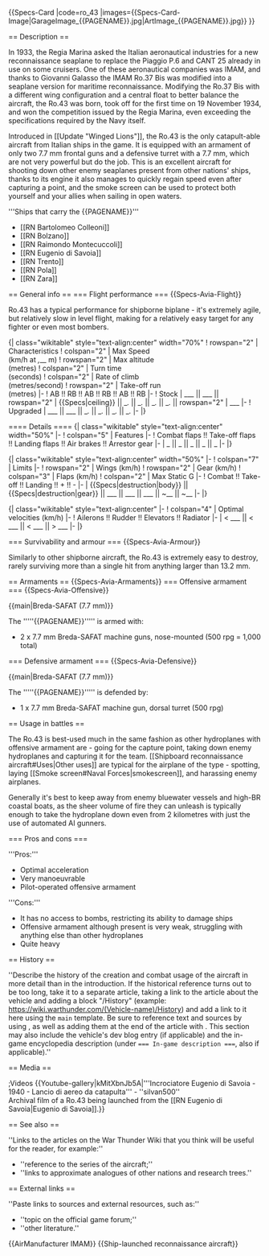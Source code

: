 {{Specs-Card
|code=ro_43
|images={{Specs-Card-Image|GarageImage_{{PAGENAME}}.jpg|ArtImage_{{PAGENAME}}.jpg}}
}}

== Description ==
<!-- ''In the description, the first part should be about the history of and the creation and combat usage of the aircraft, as well as its key features. In the second part, tell the reader about the aircraft in the game. Insert a screenshot of the vehicle, so that if the novice player does not remember the vehicle by name, he will immediately understand what kind of vehicle the article is talking about.'' -->
In 1933, the Regia Marina asked the Italian aeronautical industries for a new reconnaissance seaplane to replace the Piaggio P.6 and CANT 25 already in use on some cruisers. One of these aeronautical companies was IMAM, and thanks to Giovanni Galasso the IMAM Ro.37 Bis was modified into a seaplane version for maritime reconnaissance. Modifying the Ro.37 Bis with a different wing configuration and a central float to better balance the aircraft, the Ro.43 was born, took off for the first time on 19 November 1934, and won the competition issued by the Regia Marina, even exceeding the specifications required by the Navy itself.

Introduced in [[Update "Winged Lions"]], the Ro.43 is the only catapult-able aircraft from Italian ships in the game. It is equipped with an armament of only two 7.7 mm frontal guns and a defensive turret with a 7.7 mm, which are not very powerful but do the job. This is an excellent aircraft for shooting down other enemy seaplanes present from other nations' ships, thanks to its engine it also manages to quickly regain speed even after capturing a point, and the smoke screen can be used to protect both yourself and your allies when sailing in open waters.

'''Ships that carry the {{PAGENAME}}'''

* [[RN Bartolomeo Colleoni]]
* [[RN Bolzano]]
* [[RN Raimondo Montecuccoli]]
* [[RN Eugenio di Savoia]]
* [[RN Trento]]
* [[RN Pola]]
* [[RN Zara]]

== General info ==
=== Flight performance ===
{{Specs-Avia-Flight}}
<!-- ''Describe how the aircraft behaves in the air. Speed, manoeuvrability, acceleration and allowable loads - these are the most important characteristics of the vehicle.'' -->
Ro.43 has a typical performance for shipborne biplane - it's extremely agile, but relatively slow in level flight, making for a relatively easy target for any fighter or even most bombers.

{| class="wikitable" style="text-align:center" width="70%"
! rowspan="2" | Characteristics
! colspan="2" | Max Speed<br>(km/h at _,___ m)
! rowspan="2" | Max altitude<br>(metres)
! colspan="2" | Turn time<br>(seconds)
! colspan="2" | Rate of climb<br>(metres/second)
! rowspan="2" | Take-off run<br>(metres)
|-
! AB !! RB !! AB !! RB !! AB !! RB
|-
! Stock
| ___ || ___ || rowspan="2" | {{Specs|ceiling}} || __._ || __._ || __._ || __._ || rowspan="2" | ___
|-
! Upgraded
| ___ || ___ || __._ || __._ || __._ || __._
|-
|}

==== Details ====
{| class="wikitable" style="text-align:center" width="50%"
|-
! colspan="5" | Features
|-
! Combat flaps !! Take-off flaps !! Landing flaps !! Air brakes !! Arrestor gear
|-
| _ || _ || _ || _ || _     <!-- ✓ -->
|-
|}

{| class="wikitable" style="text-align:center" width="50%"
|-
! colspan="7" | Limits
|-
! rowspan="2" | Wings (km/h)
! rowspan="2" | Gear (km/h)
! colspan="3" | Flaps (km/h)
! colspan="2" | Max Static G
|-
! Combat !! Take-off !! Landing !! + !! -
|-
| {{Specs|destruction|body}} || {{Specs|destruction|gear}} || ___ || ___ || ___ || ~__ || ~__
|-
|}

{| class="wikitable" style="text-align:center"
|-
! colspan="4" | Optimal velocities (km/h)
|-
! Ailerons !! Rudder !! Elevators !! Radiator
|-
| < ___ || < ___ || < ___ || > ___
|-
|}

=== Survivability and armour ===
{{Specs-Avia-Armour}}
<!-- ''Examine the survivability of the aircraft. Note how vulnerable the structure is and how secure the pilot is, whether the fuel tanks are armoured, etc. Describe the armour, if there is any, and also mention the vulnerability of other critical aircraft systems.'' -->
Similarly to other shipborne aircraft, the Ro.43 is extremely easy to destroy, rarely surviving more than a single hit from anything larger than 13.2 mm.

== Armaments ==
{{Specs-Avia-Armaments}}
=== Offensive armament ===
{{Specs-Avia-Offensive}}
<!-- ''Describe the offensive armament of the aircraft, if any. Describe how effective the cannons and machine guns are in a battle, and also what belts or drums are better to use. If there is no offensive weaponry, delete this subsection.'' -->
{{main|Breda-SAFAT (7.7 mm)}}

The '''''{{PAGENAME}}''''' is armed with:

* 2 x 7.7 mm Breda-SAFAT machine guns, nose-mounted (500 rpg = 1,000 total)

=== Defensive armament ===
{{Specs-Avia-Defensive}}
<!-- ''Defensive armament with turret machine guns or cannons, crewed by gunners. Examine the number of gunners and what belts or drums are better to use. If defensive weaponry is not available, remove this subsection.'' -->
{{main|Breda-SAFAT (7.7 mm)}}

The '''''{{PAGENAME}}''''' is defended by:

* 1 x 7.7 mm Breda-SAFAT machine gun, dorsal turret (500 rpg)

== Usage in battles ==
<!-- ''Describe the tactics of playing in the aircraft, the features of using aircraft in a team and advice on tactics. Refrain from creating a "guide" - do not impose a single point of view, but instead, give the reader food for thought. Examine the most dangerous enemies and give recommendations on fighting them. If necessary, note the specifics of the game in different modes (AB, RB, SB).'' -->
The Ro.43 is best-used much in the same fashion as other hydroplanes with offensive armament are - going for the capture point, taking down enemy hydroplanes and capturing it for the team. [[Shipboard reconnaissance aircraft#Uses|Other uses]] are typical for the airplane of the type - spotting, laying [[Smoke screen#Naval Forces|smokescreen]], and harassing enemy airplanes.

Generally it's best to keep away from enemy bluewater vessels and high-BR coastal boats, as the sheer volume of fire they can unleash is typically enough to take the hydroplane down even from 2 kilometres with just the use of automated AI gunners.

=== Pros and cons ===
<!-- ''Summarise and briefly evaluate the vehicle in terms of its characteristics and combat effectiveness. Mark its pros and cons in the bulleted list. Try not to use more than 6 points for each of the characteristics. Avoid using categorical definitions such as "bad", "good" and the like - use substitutions with softer forms such as "inadequate" and "effective".'' -->

'''Pros:'''

* Optimal acceleration
* Very manoeuvrable
* Pilot-operated offensive armament

'''Cons:'''

* It has no access to bombs, restricting its ability to damage ships
* Offensive armament although present is very weak, struggling with anything else than other hydroplanes
* Quite heavy

== History ==
<!-- ''Describe the history of the creation and combat usage of the aircraft in more detail than in the introduction. If the historical reference turns out to be too long, take it to a separate article, taking a link to the article about the vehicle and adding a block "/History" (example: <nowiki>https://wiki.warthunder.com/(Vehicle-name)/History</nowiki>) and add a link to it here using the <code>main</code> template. Be sure to reference text and sources by using <code><nowiki><ref></ref></nowiki></code>, as well as adding them at the end of the article with <code><nowiki><references /></nowiki></code>. This section may also include the vehicle's dev blog entry (if applicable) and the in-game encyclopedia description (under <code><nowiki>=== In-game description ===</nowiki></code>, also if applicable).'' -->
''Describe the history of the creation and combat usage of the aircraft in more detail than in the introduction. If the historical reference turns out to be too long, take it to a separate article, taking a link to the article about the vehicle and adding a block "/History" (example: <nowiki>https://wiki.warthunder.com/(Vehicle-name)/History</nowiki>) and add a link to it here using the <code>main</code> template. Be sure to reference text and sources by using <code><nowiki><ref></ref></nowiki></code>, as well as adding them at the end of the article with <code><nowiki><references /></nowiki></code>. This section may also include the vehicle's dev blog entry (if applicable) and the in-game encyclopedia description (under <code><nowiki>=== In-game description ===</nowiki></code>, also if applicable).''

== Media ==
<!-- ''Excellent additions to the article would be video guides, screenshots from the game, and photos.'' -->

;Videos
{{Youtube-gallery|kMitXbnJb5A|'''Incrociatore Eugenio di Savoia - 1940 - Lancio di aereo da catapulta''' - ''silvan500''<br>Archival film of a Ro.43 being launched from the [[RN Eugenio di Savoia|Eugenio di Savoia]].}}

== See also ==
<!-- ''Links to the articles on the War Thunder Wiki that you think will be useful for the reader, for example:''
* ''reference to the series of the aircraft;''
* ''links to approximate analogues of other nations and research trees.'' -->
''Links to the articles on the War Thunder Wiki that you think will be useful for the reader, for example:''

* ''reference to the series of the aircraft;''
* ''links to approximate analogues of other nations and research trees.''

== External links ==
<!-- ''Paste links to sources and external resources, such as:''
* ''topic on the official game forum;''
* ''other literature.'' -->
''Paste links to sources and external resources, such as:''

* ''topic on the official game forum;''
* ''other literature.''

{{AirManufacturer IMAM}}
{{Ship-launched reconnaissance aircraft}}